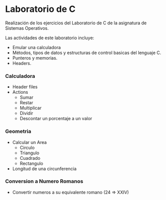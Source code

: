 # Laboratorio de C

Realización de los ejercicios del Laboratorio de C de la asignatura de Sistemas Operativos.

Las actividades de este laboratorio incluye:

- Emular una calculadora
- Métodos, tipos de datos y estructuras de control basicas del lenguaje C.
- Punteros y memorias.
- Headers.

### Calculadora

- Header files
- Actions
    - Sumar
    - Restar
    - Multiplicar
    - Dividir
    - Descontar un porcentaje a un valor

### Geometria

- Calcular un Area
    - Circulo
    - Triangulo
    - Cuadrado
    - Rectangulo
- Longitud de una circunferencia

### Conversion a Numero Romanos

- Convertir numeros a su equivalente romano (24 => XXIV)


